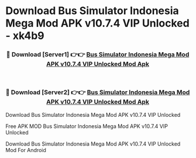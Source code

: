 # Download Bus Simulator Indonesia Mega Mod APK v10.7.4 VIP Unlocked - xk4b9



<div align="center">
<h3>🔴 Download [Server1] 👉👉 <a href="https://momento.my/?title=Bus_Simulator_Indonesia_Mega_Mod_APK_v10.7.4_VIP_Unlocked">Bus Simulator Indonesia Mega Mod APK v10.7.4 VIP Unlocked Mod Apk</a></h3><br>

<h3>🔴 Download [Server2] 👉👉 <a href="https://momento.my/?title=Bus_Simulator_Indonesia_Mega_Mod_APK_v10.7.4_VIP_Unlocked">Bus Simulator Indonesia Mega Mod APK v10.7.4 VIP Unlocked Mod Apk</a></h3>
</div>



Download Bus Simulator Indonesia Mega Mod APK v10.7.4 VIP Unlocked 

Free APK MOD Bus Simulator Indonesia Mega Mod APK v10.7.4 VIP Unlocked 

Download Bus Simulator Indonesia Mega Mod APK v10.7.4 VIP Unlocked Mod For Android
